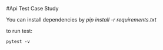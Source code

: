 #Api Test Case Study

You can install dependencies by _pip install -r requirements.txt_

to run test:
```
pytest -v
```
